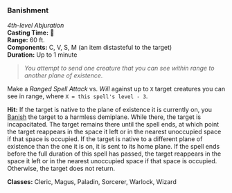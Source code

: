 ### Banishment
*4th-level Abjuration*  
**Casting Time:** 🔷  
**Range:** 60 ft.  
**Components:** C, V, S, M (an item distasteful to the target)  
**Duration:** Up to 1 minute  

> *You attempt to send one creature that you can see within range to another plane of existence.*

<!-- Rework. -->

Make a *Ranged Spell Attack* vs. *Will* against up to `X` target creatures you can see in range, where `X = this spell's level - 3`.

**Hit:** If the target is native to the plane of existence it is currently on, you [Banish] the target to a harmless demiplane. While there, the target is incapacitated. The target remains there until the spell ends, at which point the target reappears in the space it left or in the nearest unoccupied space if that space is occupied. If the target is native to a different plane of existence than the one it is on, it is sent to its home plane. If the spell ends before the full duration of this spell has passed, the target reappears in the space it left or in the nearest unoccupied space if that space is occupied. Otherwise, the target does not return.

**Classes:** Cleric, Magus, Paladin, Sorcerer, Warlock, Wizard

[Banish]: ../../Rules/Conditions/Banished.md

